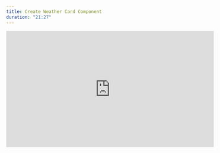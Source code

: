```yaml
---
title: Create Weather Card Component 
duration: "21:27"
---
```



<iframe width="560" height="315" src="https://www.youtube.com/embed/S5N4Erxu2SE" title="YouTube video player" frameborder="0" allow="accelerometer; autoplay; clipboard-write; encrypted-media; gyroscope; picture-in-picture; web-share" allowfullscreen></iframe>